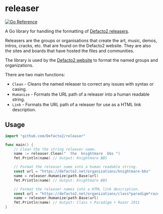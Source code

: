 # releaser

[![Go Reference](https://pkg.go.dev/badge/github.com/Defacto2/releaser.svg)](https://pkg.go.dev/github.com/Defacto2/releaser)

A Go library for handling the formatting of [Defacto2 releasers](https://defacto2.net).

Releasers are the groups or organisations that create the art, music, demos, intros, cracks, etc. that are found on the Defacto2 website. They are also the sites and boards that have hosted the files and communities.

The library is used by the [Defacto2 website](https://defacto2.net) to format the named groups and organizations.

There are two main functions:

* `Clean` - Cleans the named releaser to correct any issues with syntax or casing.
* `Humanize` - Formats the URL path of a releaser into a human readable string.
* `Link` - Formats the URL path of a releaser for use as a HTML link description.

## Usage

```go
import "github.com/Defacto2/releaser"

func main() {
    // Clean the the string releaser name.
    name := releaser.Clean("  the  knightmare  bbs ")
    fmt.Println(name) // Output: Knightmare BBS

    // Format the releaser name into a human readable string.
    const url = "https://defacto2.net/organizations/knightmare-bbs"
    name = releaser.Humanize(path.Base(url)
    fmt.Println(name) // Output: Knightmare BBS

    // Format the releaser names into a HTML link description.
    const url = "https://defacto2.net/organizations/class*paradigm*razor-1911"
    name = releaser.Humanize(path.Base(url)
    fmt.Println(name) // Output: Class + Paradigm + Razor 1911
}
```